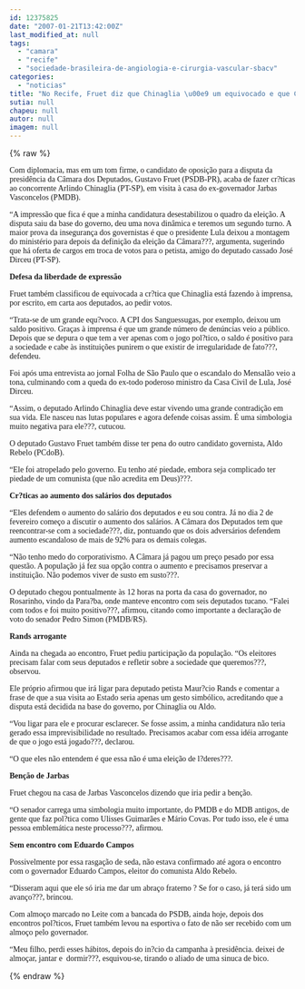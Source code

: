 ```yaml
---
id: 12375825
date: "2007-01-21T13:42:00Z"
last_modified_at: null
tags:
  - "camara"
  - "recife"
  - "sociedade-brasileira-de-angiologia-e-cirurgia-vascular-sbacv"
categories:
  - "noticias"
title: "No Recife, Fruet diz que Chinaglia \u00e9 um equivocado e que C\u00e2mara precisa reencontrar-se com sociedade"
sutia: null
chapeu: null
autor: null
imagem: null
---
```

{% raw %}
<p><P><FONT face=Verdana>Com diplomacia, mas em um tom firme, o candidato de oposição para a disputa da presidência da Câmara dos Deputados, Gustavo Fruet (PSDB-PR), acaba de fazer cr?ticas ao concorrente Arlindo Chinaglia (PT-SP), em visita à casa do ex-governador Jarbas Vasconcelos (PMDB).</FONT></P></p>
<p><P><FONT face=Verdana>“A impressão que fica é que a minha candidatura desestabilizou o quadro da eleição. A disputa saiu da base do governo, deu uma nova dinâmica e teremos um segundo turno. A maior prova da insegurança dos governistas é que o presidente Lula deixou a montagem do ministério para depois da definição da eleição da Câmara???, argumenta, sugerindo que há oferta de cargos em troca de votos para o petista, amigo do deputado cassado José Dirceu (PT-SP).</FONT></P></p>
<p><P><FONT face=Verdana><STRONG>Defesa da liberdade de expressão</STRONG></FONT></P></p>
<p><P><FONT face=Verdana>Fruet também classificou de equivocada a cr?tica que Chinaglia está fazendo&nbsp;à imprensa, por escrito, em carta aos deputados, ao pedir votos. </FONT></P></p>
<p><P><FONT face=Verdana>“Trata-se de um grande equ?voco. A CPI dos Sanguessugas, por exemplo, deixou um saldo positivo. Graças à imprensa é que um grande número&nbsp;de denúncias veio a público. Depois que se depura o que tem a ver apenas com o jogo pol?tico, o saldo é positivo para a sociedade e cabe às instituições punirem o que existir de irregularidade de fato???, defendeu.</FONT></P></p>
<p><P><FONT face=Verdana>Foi após uma entrevista ao jornal Folha de São Paulo que o escandalo do Mensalão veio a tona, culminando com a queda do ex-todo poderoso ministro da Casa Civil de Lula, José Dirceu.</FONT></P></p>
<p><P><FONT face=Verdana>“Assim, o deputado Arlindo Chinaglia deve estar vivendo uma grande contradição em sua vida. Ele nasceu nas lutas populares e agora defende coisas assim. É uma simbologia muito negativa para ele???, cutucou.</FONT></P></p>
<p><P><FONT face=Verdana>O deputado Gustavo Fruet também disse ter pena do outro candidato governista, Aldo Rebelo (PCdoB). </FONT></P></p>
<p><P><FONT face=Verdana>“Ele foi atropelado pelo governo. Eu tenho até piedade, embora seja complicado ter piedade de um comunista (que não acredita em Deus)???.</FONT></P></p>
<p><P><FONT face=Verdana><STRONG>Cr?ticas ao aumento dos salários dos deputados</STRONG></FONT></P></p>
<p><P><FONT face=Verdana>“Eles defendem o aumento do salário dos deputados e eu sou contra. Já no dia 2 de fevereiro começo a discutir o aumento dos salários. A Câmara dos Deputados tem que reencontrar-se com a sociedade???, diz, pontuando que os dois adversários defendem aumento escandaloso de mais de 92% para os demais colegas.</FONT></P></p>
<p><P><FONT face=Verdana>“Não tenho medo do corporativismo. A Câmara já pagou um preço pesado por essa questão. A população já fez sua opção contra o aumento e precisamos preservar a instituição. Não podemos viver de susto em susto???.</FONT></P></p>
<p><P><FONT face=Verdana>O deputado chegou pontualmente às 12 horas na porta da casa do governador, no Rosarinho, vindo da Para?ba, onde manteve encontro com seis deputados tucano. “Falei com todos e foi muito positivo???, afirmou, citando como importante a declaração de voto do&nbsp;senador Pedro Simon (PMDB/RS).</FONT></P></p>
<p><P><FONT face=Verdana><STRONG>Rands arrogante</STRONG></FONT></P></p>
<p><P><FONT face=Verdana>Ainda na chegada ao encontro, Fruet pediu participação da população. “Os eleitores precisam falar com seus deputados e refletir sobre a sociedade que queremos???, observou.</FONT></P></p>
<p><P><FONT face=Verdana>Ele próprio afirmou que irá ligar para deputado petista Maur?cio Rands e comentar a frase de que a sua visita ao Estado seria apenas um gesto simbólico, acreditando que a disputa está decidida na base do governo, por Chinaglia ou Aldo.</FONT></P></p>
<p><P><FONT face=Verdana>“Vou ligar para ele e procurar esclarecer. Se fosse assim, a minha candidatura não teria gerado essa imprevisibilidade no resultado. Precisamos acabar com essa idéia arrogante de que o jogo está jogado???, declarou.</FONT></P></p>
<p><P><FONT face=Verdana>“O que eles não entendem é que essa não é uma eleição de l?deres???.</FONT></P></p>
<p><P><FONT face=Verdana><STRONG>Benção de Jarbas</STRONG></FONT></P></p>
<p><P><FONT face=Verdana>Fruet chegou na casa de Jarbas Vasconcelos dizendo que iria pedir a benção.</FONT></P></p>
<p><P><FONT face=Verdana>“O senador carrega uma simbologia muito importante, do PMDB e do MDB antigos, de gente que faz pol?tica como Ulisses Guimarães e Mário Covas. Por tudo isso, ele é uma pessoa emblemática neste processo???, afirmou.</FONT></P></p>
<p><P><FONT face=Verdana><STRONG>Sem encontro com Eduardo Campos</STRONG></FONT></P></p>
<p><P><FONT face=Verdana>Possivelmente por essa rasgação de seda, não estava confirmado até agora o encontro com o governador Eduardo Campos, eleitor do comunista Aldo Rebelo.</FONT></P></p>
<p><P><FONT face=Verdana>“Disseram aqui que ele só iria me dar um abraço fraterno ? Se for o caso, já terá sido um avanço???, brincou.</FONT></P></p>
<p><P><FONT face=Verdana>Com almoço marcado no Leite com a bancada do PSDB, ainda hoje, depois dos encontros pol?ticos, Fruet também levou na esportiva o fato de não ser recebido com um almoço pelo governador.</FONT></P></p>
<p><P><FONT face=Verdana>“Meu filho, perdi esses hábitos, depois do in?cio da campanha à presidência. deixei de almoçar, jantar e&nbsp; dormir???, esquivou-se, tirando o aliado de uma sinuca de bico.</FONT></P> </p>
{% endraw %}